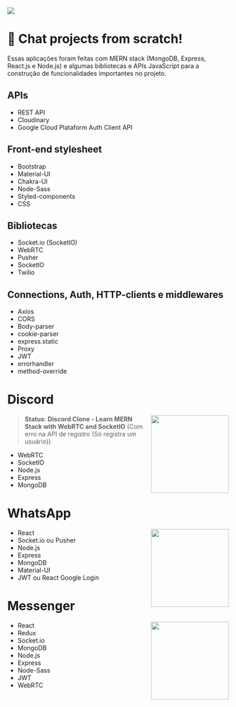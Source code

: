 <img src="https://focanocliente.com.br/wp-content/uploads/2020/03/chat-bot.png">

# 💬 Chat projects from scratch!
Essas aplicações foram feitas com MERN stack (MongoDB, Express, React.js e Node.js) e algumas bibliotecas e APIs JavaScript para a construção de funcionalidades importantes no projeto.

## APIs
- REST API
- Cloudinary
- Google Cloud Plataform Auth Client API

## Front-end stylesheet
- Bootstrap
- Material-UI
- Chakra-UI
- Node-Sass
- Styled-components
- CSS

## Bibliotecas
- Socket.io (SocketIO)
- WebRTC
- Pusher
- SocketIO
- Twilio

## Connections, Auth, HTTP-clients e middlewares
- Axios
- CORS
- Body-parser
- cookie-parser
- express.static
- Proxy
- JWT
- errorhandler
- method-override

# Discord
<img src="https://www.svgrepo.com/show/331368/discord-v2.svg" width="177px" align="right">

> **Status**: **Discord Clone - Learn MERN Stack with WebRTC and SocketIO** (Com erro na API de registro (Só registra um usuário))

- WebRTC
- SocketIO
- Node.js
- Express
- MongoDB

# WhatsApp
<img src="https://upload.wikimedia.org/wikipedia/commons/6/6b/WhatsApp.svg" width="177px" align="right">

- React
- Socket.io ou Pusher
- Node.js
- Express
- MongoDB
- Material-UI
- JWT ou React Google Login

# Messenger
<img src="https://upload.wikimedia.org/wikipedia/commons/b/be/Facebook_Messenger_logo_2020.svg" width="177px" align="right">

- React
- Redux
- Socket.io
- MongoDB
- Node.js
- Express
- Node-Sass
- JWT
- WebRTC

